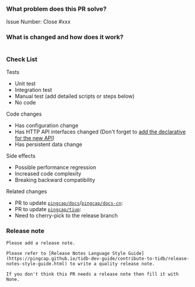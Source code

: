 <!--
Thank you for working on PD! Please read PD's [CONTRIBUTING](https://github.com/tikv/pd/blob/master/CONTRIBUTING.md) document **BEFORE** filing this PR.
PR Title Format:
1. pkg [, pkg2, pkg3]: what's changed
2. *: what's changed
-->

### What problem does this PR solve?

<!--

Please create an issue first to describe the problem.
There MUST be one line starting with "Issue Number:  " and 
linking the relevant issues via the "close" or "ref".
For more info, check https://github.com/tikv/pd/blob/master/CONTRIBUTING.md#linking-issues.

-->
Issue Number: Close #xxx

### What is changed and how does it work?

<!--

You could use the "commit message" code block to add more description to the final commit message.
For more info, check https://github.com/tikv/pd/blob/master/CONTRIBUTING.md#format-of-the-commit-message.

-->

```commit-message
```

### Check List

<!-- Remove the items that are not applicable. -->

Tests

<!-- At least one of these tests must be included. -->

- Unit test
- Integration test
- Manual test (add detailed scripts or steps below)
- No code

Code changes

- Has configuration change
- Has HTTP API interfaces changed (Don't forget to [add the declarative for the new API](https://github.com/tikv/pd/blob/master/docs/development.md#updating-api-documentation))
- Has persistent data change

Side effects

- Possible performance regression
- Increased code complexity
- Breaking backward compatibility

Related changes

- PR to update [`pingcap/docs`](https://github.com/pingcap/docs)/[`pingcap/docs-cn`](https://github.com/pingcap/docs-cn):
- PR to update [`pingcap/tiup`](https://github.com/pingcap/tiup):
- Need to cherry-pick to the release branch

### Release note

<!-- A bugfix or a new feature needs a release note. If there is no need release note, just uncomment the below line. -->

```release-note
Please add a release note.

Please refer to [Release Notes Language Style Guide](https://pingcap.github.io/tidb-dev-guide/contribute-to-tidb/release-notes-style-guide.html) to write a quality release note.

If you don't think this PR needs a release note then fill it with None.
```
